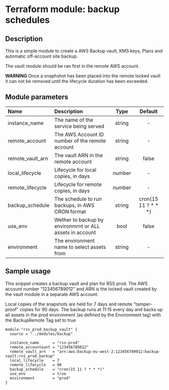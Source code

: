 # Terraform module: backup schedules

## Description

This is a simple module to create a AWS Backup vault, KMS keys, Plans and automatic off-account site backup.

The vault module should be ran first in the remote AWS account.

**WARNING** Once a snaphshot has been placed into the remote locked vault it can not be removed until the
 lifecycle duration has been exceeded.

## Module parameters

| Name             | Description                                              | Type   | Default             |
|:-----------------|:---------------------------------------------------------|:------:|:-------------------:|
| instance_name    | The name of the service being served                     | string | -                   |
| remote_account   | The AWS Account ID number of the remote account          | string | -                   |
| remote_vault_arn | The vault ARN in the remote account                      | string | false               |
| local_lifecycle  | Lifecycle for local copies, in days                      | number | -                   |
| remote_lifecycle | Lifecycle for remote copies, in days                     | number | -                   |
| backup_schedule  | The schedule to run backups, in AWS CRON format          | string | cron(15 11 ? * * *) |
| use_env          | Wether to backup by environmrnt or ALL assets in account | bool   | false               |
| environment      | The environment name to select assets from               | string | -                   |


## Sample usage

This snippet creates a backup vault and plan for RSS prod. The AWS account number "123456789012" and ARN
 is the locked vault created by the vault module in a separate AWS account.

Local copies of the snapshots are held for 7 days and remote "tamper-proof" copies for 90 days. The backup
 runs at 11:15 every day and backs up all assets in the prod environment (as defined by the Environment tag)
 with the BackupRemote Tag set to true

```
module "rss_prod_backup_vault" {
  source = "../modules/backup"

  instance_name      = "rss-prod"
  remote_accountount = "123456789012"
  remote_vault_arn   = "arn:aws:backup:eu-west-2:123456789012:backup-vault:rss_prod_backup"
  local_lifecycle    = 7
  remote_lifecycle   = 90
  backup_schedule    = "cron(15 11 ? * * *)"
  use_env            = true
  environment        = "prod"
}
```
